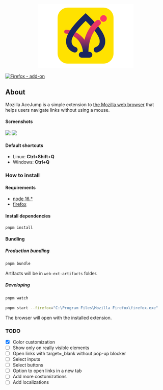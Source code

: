 <div align="center">
  <a href="https://addons.mozilla.org/ru/firefox/addon/acejump/">
    <img width="300" height="200" src="https://github.com/cjvnjde/sharing/blob/main/Mozilla-AceJump/AceJump_logo.png?raw=true">
  </a>
</div>

[![Firefox - add-on](https://img.shields.io/static/v1?label=Firefox&message=add-on&color=%23FF7139&logo=Firefox+Browser)](https://addons.mozilla.org/ru/firefox/addon/acejump/)

## About
Mozilla AceJump is a simple extension to [the Mozilla web browser](https://www.mozilla.org/en-US/firefox/new/) that helps users navigate links without using a mouse.

#### Screenshots
<img height="400" src="https://user-images.githubusercontent.com/68147661/183308380-6a8141c7-313b-4e03-827a-1bcbc3c95078.png">
<img height="400" src="https://user-images.githubusercontent.com/68147661/183308384-47fcc749-c244-479f-8e9a-c95fc17b01f8.png">

#### Default shortcuts

+ Linux: **Ctrl+Shift+Q**
+ Windows: **Ctrl+Q**

### How to install

#### Requirements
* [node 16.*](https://nodejs.org/en/)
* [firefox](https://www.mozilla.org/en-US/firefox/new/)

#### Install dependencies
```bash
pnpm install
```
#### Bundling

##### Production bundling

````bash
pnpm bundle
````

Artifacts will be in `web-ext-artifacts` folder.

##### Developing

````bash
pnpm watch
````
````bash
pnpm start --firefox="C:\Program Files\Mozilla Firefox\firefox.exe"
````

The browser will open with the installed extension.

### TODO

- [x] Color customization
- [ ] Show only on really visible elements
- [ ] Open links with target=_blank without pop-up blocker
- [ ] Select inputs
- [ ] Select buttons
- [ ] Option to open links in a new tab
- [ ] Add more costomizations
- [ ] Add localizations
